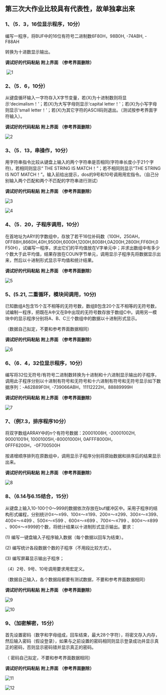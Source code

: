## 第三次大作业比较具有代表性，故单独拿出来

### 1、（5．3，16位显示程序，10分）

编写一程序，将BUF中的16位有符号二进制数6F80H，98B0H, -74ABH, -F88AH

转换为十进数显示输出。

**调试好的代码粘贴** **附上界面** **（参考界面删除）**

​                               ![1](https://gitee.com/crescentm/pictures/raw/master/20200924002242.png)

### 2、（5．6，10分）

 从键盘循环输入一字符存入X字节变量，若(X)为十进制数则将显示‘decimalism！’；若(X)为大写字母则显示‘capital letter！'；若(X)为小写字母则显示‘small letter！’；若(X)为其它字符的ASCII码则退出。（测试按参考界面字符输入）。

**调试好的代码粘贴** **附上界面** **（参考界面删除）**

![2](https://gitee.com/crescentm/pictures/raw/master/20200924002250.png)

### 3、（5．13，串操作，10分）

  用字符串指令比较从键盘上输入的两个字符串是否相同(字符串长度小于21个字符)，若相同则显示“ THE STRING IS MATCH！”；若不相同则显示“THE STRING IS NOT MATCH！”。输入前给出提示，dos的9号和10号调用用宏指令。（自己分别输入两个匹配和两个不匹配的字符串进行测试）

**调试好的代码粘贴** **附上界面** **（参考界面删除）**

![3](https://gitee.com/crescentm/pictures/raw/master/20200924002254.png)

![4](https://gitee.com/crescentm/pictures/raw/master/20200924002257.png)

### 4、（5．20，子程序调用，10分）

  在首地址为ARY的字数组中，存放了若干16位补码数（100H，250AH，0FF88H,8660H,40H,9500H,6000H,1200H,8008H,0A200H,2800H,FF60H,0F50H），试编写一程序，求出它们的平均值放在V字单元中；并求出数组中有多少个数大于此平均值，结果存放在COUN字节单元，调用显示子程序先将数据显示出来，然后以十进制形式显示平均值和统计结果。

**调试好的代码粘贴** **附上界面** **（参考界面删除）**

![5](README.assets/5.png)

### 5、(5.21, 二重循环，模块间调用，10分)

  已知数组A包含15个互不相等的无符号数，数组B包含20个互不相等的无符号数，试编制一程序，把既在A中又在B中出现的无符号数存放于数组C中。调用另一模块中的显示程序分别将A、B、C三个数组中的数据以十进制形式显示。

（数据自己拟定，不要和参考界面数据相同）

**调试好的代码粘贴** **附上界面** **（参考界面删除）**

![6](https://gitee.com/crescentm/pictures/raw/master/20200924002300.png)

### 6、（6．4，32位显示程序，10分）

  编写将32位无符号/有符号二进制数转换为十进制和十六进制显示输出的子程序，调用此子程序分别以十进制有符号和无符号和十六进制有符号和无符号显示如下数据序列：-A62B89F0H, -739066ABH，11112222H，88889999H

**调试好的代码粘贴** **附上界面** **（参考界面删除）**

![7](https://gitee.com/crescentm/pictures/raw/master/20200924002303.png)

### 7、（例7.3，排序程序10分）

  将双字数组ARRAY中的n个有符号数据：20001008H, -20001002H, 90001001H, 10001005H,-80001000H, 0AFFF8000H，0FFF6200H，-0F700500H

按递增顺序排列在原数组中，调用显示子程序分别将原始数据和排序后的结果显示出来。

**调试好的代码粘贴** **附上界面** **（参考界面删除）**

![8](https://gitee.com/crescentm/pictures/raw/master/20200924002306.png)

### 8、（6.14与6.15结合，15分）

  从键盘上输入10-100个0～999的数据依次存放在buf缓冲区中。采用子程序的结构形式编程，分别统计0≤～≤99、100≤～≤199、200≤～≤299、300≤～≤399、400≤～≤499 、500≤～≤599 、600≤～≤699 、700≤～≤799 、800≤～≤899 、900≤～≤999的个数，将统计结果以十进制形式显示输出。要求：

  (1) 编写一键盘输入子程序输入数据（每个数据以回车为结束）。

  (2) 编写统计各段数据个数的子程序（不用段比较方式）。

  (3) 编写屏幕显示输出子程序；

  （4）2号、9号、10号调用要求用宏定义。 

（数据自己输入，各个数据段都要有测试数据，不要和参考界面数据相同）

**调试好的代码粘贴** **附上界面** **（参考界面删除）**

![9](https://gitee.com/crescentm/pictures/raw/master/20200924002309.png)

![10](https://gitee.com/crescentm/pictures/raw/master/20200924002315.png)

### 9、（加密解密，15分）

  首先设置密码（数字和字母组成，回车结束，最大28个字符），将密文存入内存，然后输入密码（假设登录），如果与之前设置的密码相同则显示登录成功并显示真正的密码，否则显示密码错并显示真正的密码。

（ 密码自己拟定，不要和参考界面数据相同）

  **调试好的代码粘贴** **附上界面** **（参考界面删除）**

![11](https://gitee.com/crescentm/pictures/raw/master/20200924002323.png)

![12](https://gitee.com/crescentm/pictures/raw/master/20200924002317.png)